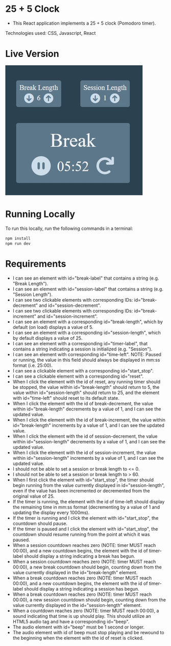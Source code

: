 # 25 + 5 Clock

- This React application implements a 25 + 5 clock (Pomodoro timer).

Technologies used: CSS, Javascript, React

# Live Version

![image](images/preview.jpg)

# Running Locally

To run this locally, run the following commands in a terminal:

```
npm install
npm run dev
```

# Requirements

- I can see an element with id="break-label" that contains a string (e.g. "Break Length").
- I can see an element with id="session-label" that contains a string (e.g. "Session Length").
- I can see two clickable elements with corresponding IDs: id="break-decrement" and id="session-decrement".
- I can see two clickable elements with corresponding IDs: id="break-increment" and id="session-increment".
- I can see an element with a corresponding id="break-length", which by default (on load) displays a value of 5.
- I can see an element with a corresponding id="session-length", which by default displays a value of 25.
- I can see an element with a corresponding id="timer-label", that contains a string indicating a session is initialized (e.g. "Session").
- I can see an element with corresponding id="time-left". NOTE: Paused or running, the value in this field should always be displayed in mm:ss format (i.e. 25:00).
- I can see a clickable element with a corresponding id="start_stop".
- I can see a clickable element with a corresponding id="reset".
- When I click the element with the id of reset, any running timer should be stopped, the value within id="break-length" should return to 5, the value within id="session-length" should return to 25, and the element with id="time-left" should reset to its default state.
- When I click the element with the id of break-decrement, the value within id="break-length" decrements by a value of 1, and I can see the updated value.
- When I click the element with the id of break-increment, the value within id="break-length" increments by a value of 1, and I can see the updated value.
- When I click the element with the id of session-decrement, the value within id="session-length" decrements by a value of 1, and I can see the updated value.
- When I click the element with the id of session-increment, the value within id="session-length" increments by a value of 1, and I can see the updated value.
- I should not be able to set a session or break length to <= 0.
- I should not be able to set a session or break length to > 60.
- When I first click the element with id="start_stop", the timer should begin running from the value currently displayed in id="session-length", even if the value has been incremented or decremented from the original value of 25.
- If the timer is running, the element with the id of time-left should display the remaining time in mm:ss format (decrementing by a value of 1 and updating the display every 1000ms).
- If the timer is running and I click the element with id="start_stop", the countdown should pause.
- If the timer is paused and I click the element with id="start_stop", the countdown should resume running from the point at which it was paused.
- When a session countdown reaches zero (NOTE: timer MUST reach 00:00), and a new countdown begins, the element with the id of timer-label should display a string indicating a break has begun.
- When a session countdown reaches zero (NOTE: timer MUST reach 00:00), a new break countdown should begin, counting down from the value currently displayed in the id="break-length" element.
- When a break countdown reaches zero (NOTE: timer MUST reach 00:00), and a new countdown begins, the element with the id of timer-label should display a string indicating a session has begun.
- When a break countdown reaches zero (NOTE: timer MUST reach 00:00), a new session countdown should begin, counting down from the value currently displayed in the id="session-length" element.
- When a countdown reaches zero (NOTE: timer MUST reach 00:00), a sound indicating that time is up should play. This should utilize an HTML5 audio tag and have a corresponding id="beep".
- The audio element with id="beep" must be 1 second or longer.
- The audio element with id of beep must stop playing and be rewound to the beginning when the element with the id of reset is clicked.